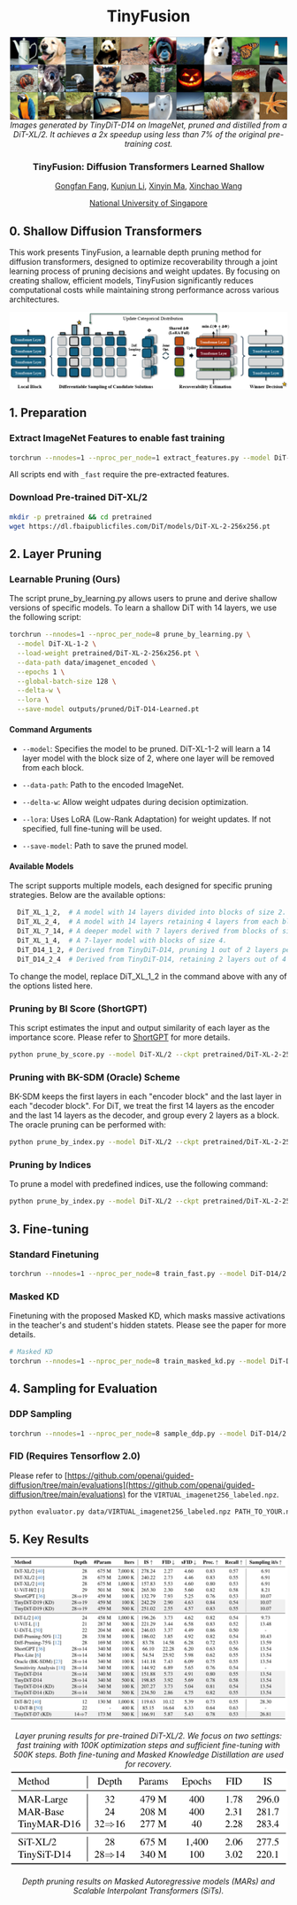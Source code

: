 <div align="center">

<h1> TinyFusion </h1>

<div align="center">
 <img src="assets/vis_v2-1.png" alt="Scalability" style="display:block; margin-left:auto; margin-right:auto;"
   <br>
  <em>
      Images generated by TinyDiT-D14 on ImageNet, pruned and distilled from a DiT-XL/2. It achieves a 2x speedup  using less than 7% of the original pre-training cost.
  </em>
</div>

<h3>TinyFusion: Diffusion Transformers Learned Shallow</h3>


[Gongfan Fang](https://fangggf.github.io/), [Kunjun Li](https://kunjun-li.github.io/), [Xinyin Ma](https://horseee.github.io/), [Xinchao Wang](https://sites.google.com/site/sitexinchaowang/)  
 
[National University of Singapore](https://nus.edu.sg/) 

</div>

## 0. Shallow Diffusion Transformers

This work presents TinyFusion, a learnable depth pruning method for diffusion transformers, designed to optimize recoverability through a joint learning process of pruning decisions and weight updates. By focusing on creating shallow, efficient models, TinyFusion significantly reduces computational costs while maintaining strong performance across various architectures.

<div align="center">
 <img src="assets/framework.png" alt="Scalability" style="display:block; margin-left:auto; margin-right:auto;">
</div>


## 1. Preparation

### Extract ImageNet Features to enable fast training
```bash
torchrun --nnodes=1 --nproc_per_node=1 extract_features.py --model DiT-XL/2 --data-path data/imagenet/train --features-path data/imagenet_encoded
```

All scripts end with `_fast` require the pre-extracted features.

### Download Pre-trained DiT-XL/2

```bash
mkdir -p pretrained && cd pretrained
wget https://dl.fbaipublicfiles.com/DiT/models/DiT-XL-2-256x256.pt
```

## 2. Layer Pruning

### Learnable Pruning (Ours)

The script prune_by_learning.py allows users to prune and derive shallow versions of specific models. To learn a shallow DiT with 14 layers, we use the following script:

```bash
torchrun --nnodes=1 --nproc_per_node=8 prune_by_learning.py \
  --model DiT-XL-1-2 \
  --load-weight pretrained/DiT-XL-2-256x256.pt \
  --data-path data/imagenet_encoded \
  --epochs 1 \
  --global-batch-size 128 \
  --delta-w \
  --lora \
  --save-model outputs/pruned/DiT-D14-Learned.pt
```

#### Command Arguments

- `--model`: Specifies the model to be pruned. DiT-XL-1-2 will learn a 14 layer model with the block size of 2, where one layer will be removed from each block.

- `--data-path`: Path to the encoded ImageNet.  

- `--delta-w`: Allow weight udpates during decision optimization.

- `--lora`: Uses LoRA (Low-Rank Adaptation) for weight updates. If not specified, full fine-tuning will be used.

- `--save-model`: Path to save the pruned model.

#### Available Models

The script supports multiple models, each designed for specific pruning strategies. Below are the available options:

```bash
  DiT_XL_1_2,  # A model with 14 layers divided into blocks of size 2.
  DiT_XL_2_4,  # A model with 14 layers retaining 4 layers from each block of size 2.
  DiT_XL_7_14, # A deeper model with 7 layers derived from blocks of size 14.
  DiT_XL_1_4,  # A 7-layer model with blocks of size 4.
  DiT_D14_1_2, # Derived from TinyDiT-D14, pruning 1 out of 2 layers per block.
  DiT_D14_2_4  # Derived from TinyDiT-D14, retaining 2 layers out of 4 in each block.
```
To change the model, replace DiT_XL_1_2 in the command above with any of the options listed here.


### Pruning by BI Score (ShortGPT)

This script estimates the input and output similarity of each layer as the importance score. Please refer to [ShortGPT](https://arxiv.org/abs/2403.03853) for more details.

```bash
python prune_by_score.py --model DiT-XL/2 --ckpt pretrained/DiT-XL-2-256x256.pt --save-model outputs/pruned/DiT-D14-Score.pt --n-pruned 14
```

### Pruning with BK-SDM (Oracle) Scheme

BK-SDM keeps the first layers in each "encoder block" and the last layer in each "decoder block". For DiT, we treat the first 14 layers as the encoder and the last 14 layers as the decoder, and group every 2 layers as a block. The oracle pruning can be performed with:
```bash
python prune_by_index.py --model DiT-XL/2 --ckpt pretrained/DiT-XL-2-256x256.pt --kept-indices "[0, 2, 4, 6, 8, 10, 12, 14, 17, 19, 21, 23, 25, 27]" --save-model outputs/pruned/DiT-D14-Oracle.pt
```

### Pruning by Indices
To prune a model with predefined indices, use the following command:
```bash
python prune_by_index.py --model DiT-XL/2 --ckpt pretrained/DiT-XL-2-256x256.pt --save-model outputs/pruned/DiT-D14-by-Score.pt --kept-indices "[0, 1, 2, 3, 4, 5, 6, 7, 8, 9, 10, 11, 12, 13]"
```

## 3. Fine-tuning

### Standard Finetuning
```bash
torchrun --nnodes=1 --nproc_per_node=8 train_fast.py --model DiT-D14/2 --load-weight outputs/pruned/DiT-D14-Learned.pt --data-path data/imagenet_encoded --epochs 100 --prefix D14-Learned-Finetuning 
```

### Masked KD
Finetuning with the proposed Masked KD, which masks massive activations in the teacher's and student's hidden statets. Please see the paper for more details.
```bash
# Masked KD
torchrun --nnodes=1 --nproc_per_node=8 train_masked_kd.py --model DiT-D14/2 --load-weight outputs/pruned/DiT-D14-Learned.pt --data-path data/imagenet_encoded --epochs 100 --prefix D14-Learned-RepKD --teacher DiT-XL/2 --load-teacher pretrained/DiT-XL-2-256x256.pt
```

## 4. Sampling for Evaluation

### DDP Sampling
```bash
torchrun --nnodes=1 --nproc_per_node=8 sample_ddp.py --model DiT-D14/2 --ckpt outputs/D14-Learned-Finetuning/checkpoints/0500000.pt
```

### FID (Requires Tensorflow 2.0)

Please refer to [https://github.com/openai/guided-diffusion/tree/main/evaluations](https://github.com/openai/guided-diffusion/tree/main/evaluations) for the ``VIRTUAL_imagenet256_labeled.npz``.
```bash
python evaluator.py data/VIRTUAL_imagenet256_labeled.npz PATH_TO_YOUR.npz
```

## 5. Key Results

<div align="center">
 <img src="assets/DiT.png" alt="Scalability" style="display:block; margin-left:auto; margin-right:auto;">
 <br>
 <em>
 Layer pruning results for pre-trained DiT-XL/2. We focus on two settings: fast training with 100K optimization steps and sufficient fine-tuning with 500K steps. Both fine-tuning and Masked Knowledge Distillation are used for recovery.
 </em>
</div>

<div align="center">
 <img src="assets/Other.png" alt="Depth Pruning Results" style="display:block; margin-left:auto; margin-right:auto;">
 <br>
 <em>
 Depth pruning results on Masked Autoregressive models (MARs) and Scalable Interpolant Transformers (SiTs).
 </em>
</div>
